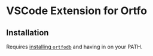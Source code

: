 # VSCode Extension for Ortfo

## Installation

Requires [installing `ortfodb`](https://ortfo.org/db/getting-started#installation) and having in on your PATH.
